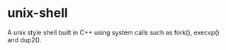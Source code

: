 # unix-shell
A unix style shell built in C++ using system calls such as fork(), execvp() and dup2(). 
